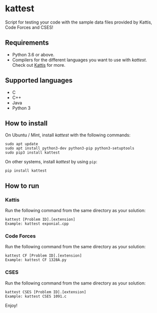 # kattest
Script for testing your code with the sample data files provided by Kattis, Code Forces and CSES!

## Requirements
* Python 3.6 or above.
* Compilers for the different languages you want to use with _kattest_. Check out [Kattis](https://open.kattis.com/help) for more.

## Supported languages
* C
* C++
* Java
* Python 3

## How to install
On Ubuntu / Mint, install <i>kattest</i> with the following commands:
```
sudo apt update
sudo apt install python3-dev python3-pip python3-setuptools
sudo pip3 install kattest
```
On other systems, install <i>kattest</i> by using `pip`:
```
pip install kattest
```

## How to run
### Kattis
Run the following command from the same directory as your solution:
```
kattest [Problem ID].[extension]
Example: kattest exponial.cpp
```

### Code Forces
Run the following command from the same directory as your solution:
```
kattest CF [Problem ID].[extension]
Example: kattest CF 1328A.py
```

### CSES
Run the following command from the same directory as your solution:
```
kattest CSES [Problem ID].[extension]
Example: kattest CSES 1091.c
```
Enjoy!
